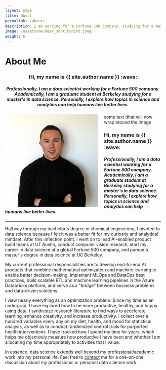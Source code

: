 ```yaml
---
layout: page
title: About
permalink: /about/
description: I am working for a Fortune 500 company, studying for a master's in data science at Berkeley, and exploring how topics in science and analytics can help humans live better lives.
image: /assets/me/desk_shot_behind.jpeg
weight: 6
---
```


# **About Me**

<div style="text-align:center">
<h3> Hi, my name is {{ site.author.name }} :wave:</h3>
<h5>Professionally, I am a data scientist working for a Fortune 500 company. Academically, I am a graduate student at Berkeley studying for a master's in data science. Personally, I explore how topics in science and analytics can help humans live better lives.</h5></div>

<div id='container'>
 <img src='/assets/me/head_shot_5.jpeg' height="300" width="300" style='float: left; padding-right: 20px'/>
 <p>some text (that will now wrap around the image</p>
 <h3> Hi, my name is {{ site.author.name }} :wave:</h3>
 <h5>Professionally, I am a data scientist working for a Fortune 500 company. Academically, I am a graduate student at Berkeley studying for a master's in data science. Personally, I explore how topics in science and analytics can help humans live better lives.</h5>
</div>

---

Halfway through my bachelor's degree in chemical engineering, I pivoted to data science because I felt it was a better fit for my curiosity and analytical mindset. After this inflection point, I went on to lead AI-enabled product build teams at UT Austin, conduct computer vision research, start my career in data science at a global Fortune 500 company, and pursue a master's degree in data science at UC Berkeley.

My current professional responsibilities are to develop end-to-end AI products that combine mathematical optimization and machine learning to enable better decision-making, implement MLOps and DataOps best practices, build scalable ETL and machine learning pipelines in the Azure Databricks platform, and serve as a "bridge" between business problems and data-driven solutions.

I view nearly everything as an optimization problem. Since my time as an undergrad, I have explored how to be more productive, healthy, and happy using data. I synthesize research literature to find ways to accelerate learning, enhance creativity, and increase productivity. I collect over a hundred variables every day on my diet, health, and mood for statistical analysis, as well as to conduct randomized control trials for purported health interventions. I have tracked how I spend my time for years, which helps me objectively measure how productive I have been and whether I am allocating my time appropriately to activities that I value. 

In essence, data science extends well beyond my professional/academic work into my personal life. Feel free to [contact](https://richardmathewsii.com/contact/) me for a one-on-one discussion about my professional or personal data science work.
